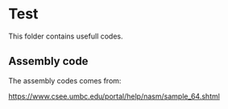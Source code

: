 # Test

This folder contains usefull codes.



## Assembly code

The assembly codes comes from:

https://www.csee.umbc.edu/portal/help/nasm/sample_64.shtml

